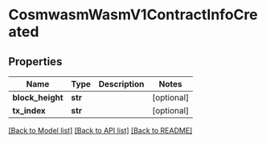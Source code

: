 # CosmwasmWasmV1ContractInfoCreated

## Properties
Name | Type | Description | Notes
------------ | ------------- | ------------- | -------------
**block_height** | **str** |  | [optional] 
**tx_index** | **str** |  | [optional] 

[[Back to Model list]](../README.md#documentation-for-models) [[Back to API list]](../README.md#documentation-for-api-endpoints) [[Back to README]](../README.md)

